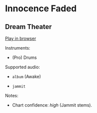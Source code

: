 # Innocence Faded

## Dream Theater


[Play in browser](http://pages.cs.wisc.edu/~tolly/customs/?title=innocence-faded&artist=dream-theater)

Instruments:

  * (Pro) Drums

Supported audio:

  * `album` (Awake)

  * `jammit`

Notes:

  * Chart confidence: *high* (Jammit stems).


